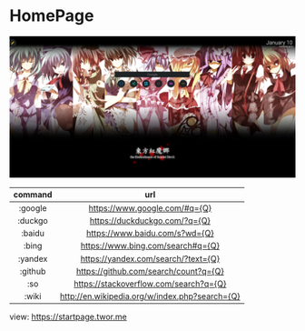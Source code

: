 # HomePage



![](./view.png)



| command |                      url                       |
| :-----: | :--------------------------------------------: |
| :google |         https://www.google.com/#q={Q}          |
| :duckgo |         https://duckduckgo.com/?q={Q}          |
| :baidu  |         https://www.baidu.com/s?wd={Q}         |
|  :bing  |       https://www.bing.com/search#q={Q}        |
| :yandex |      https://yandex.com/search/?text={Q}       |
| :github |     https://github.com/search/count?q={Q}      |
|   :so   |     https://stackoverflow.com/search?q={Q}     |
|  :wiki  | http://en.wikipedia.org/w/index.php?search={Q} |



view: https://startpage.twor.me
